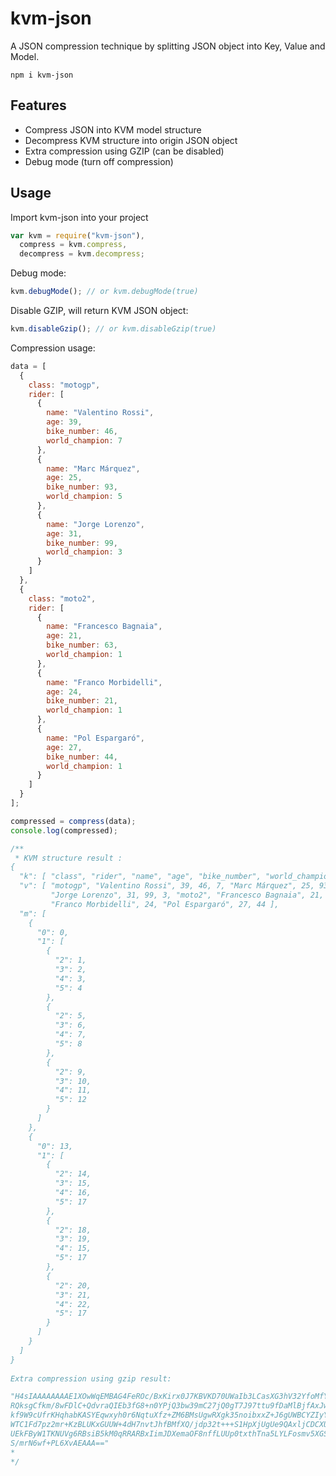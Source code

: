 # kvm-json

A JSON compression technique by splitting JSON object into Key, Value and Model.

`npm i kvm-json`

## Features

- Compress JSON into KVM model structure
- Decompress KVM structure into origin JSON object
- Extra compression using GZIP (can be disabled)
- Debug mode (turn off compression)

## Usage

Import kvm-json into your project

```js
var kvm = require("kvm-json"),
  compress = kvm.compress,
  decompress = kvm.decompress;
```

Debug mode:

```js
kvm.debugMode(); // or kvm.debugMode(true)
```

Disable GZIP, will return KVM JSON object:

```js
kvm.disableGzip(); // or kvm.disableGzip(true)
```

Compression usage:

```js
data = [
  {
    class: "motogp",
    rider: [
      {
        name: "Valentino Rossi",
        age: 39,
        bike_number: 46,
        world_champion: 7
      },
      {
        name: "Marc Márquez",
        age: 25,
        bike_number: 93,
        world_champion: 5
      },
      {
        name: "Jorge Lorenzo",
        age: 31,
        bike_number: 99,
        world_champion: 3
      }
    ]
  },
  {
    class: "moto2",
    rider: [
      {
        name: "Francesco Bagnaia",
        age: 21,
        bike_number: 63,
        world_champion: 1
      },
      {
        name: "Franco Morbidelli",
        age: 24,
        bike_number: 21,
        world_champion: 1
      },
      {
        name: "Pol Espargaró",
        age: 27,
        bike_number: 44,
        world_champion: 1
      }
    ]
  }
];

compressed = compress(data);
console.log(compressed);

/**
 * KVM structure result : 
{
  "k": [ "class", "rider", "name", "age", "bike_number", "world_champion" ],
  "v": [ "motogp", "Valentino Rossi", 39, 46, 7, "Marc Márquez", 25, 93, 5, 
         "Jorge Lorenzo", 31, 99, 3, "moto2", "Francesco Bagnaia", 21, 63, 1, 
         "Franco Morbidelli", 24, "Pol Espargaró", 27, 44 ],
  "m": [
    {
      "0": 0,
      "1": [
        {
          "2": 1,
          "3": 2,
          "4": 3,
          "5": 4
        },
        {
          "2": 5,
          "3": 6,
          "4": 7,
          "5": 8
        },
        {
          "2": 9,
          "3": 10,
          "4": 11,
          "5": 12
        }
      ]
    },
    {
      "0": 13,
      "1": [
        {
          "2": 14,
          "3": 15,
          "4": 16,
          "5": 17
        },
        {
          "2": 18,
          "3": 19,
          "4": 15,
          "5": 17
        },
        {
          "2": 20,
          "3": 21,
          "4": 22,
          "5": 17
        }
      ]
    }
  ]
}
 
Extra compression using gzip result:

"H4sIAAAAAAAAE1XOwWqEMBAG4FeROc/BxKirx0J7KBVKD70UWaIb3LCasXG3hV32YfoMfYR9sY7
RQksgCfkm/8wFDlC+QdvraQIEb3fG8+n0YPjQ3bw39mC27jQ0gT7J97ttu9fDaMlBjfAxJwx0pG5
kf9W9cUfrKHqhabKASYEqwxyh0r6NqtuXfz+ZM6BMsUgwRXgk35noibxxZ+J6gUWBCYZIyYkPXrv
WTC1Fd7pz2mr+KzBLUKxGUUW+4dH7nvtJhfBMfXQ/jdp32t+++S1HpXjUgUe9QAxljCDCXULJMQm
UEkFByW1TKNUVg6RBsiB5kM0qRRARBxIimJDXemaOF8nffLUUp0txthTna5LYLFosmv5XGS/DiaB
S/mrN6wf+PL6XvAEAAA=="
*
*/
```
